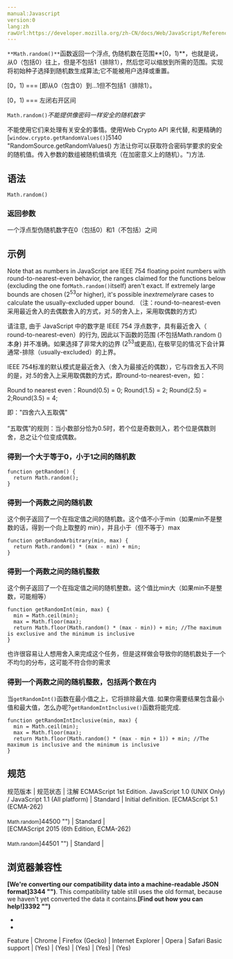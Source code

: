 ```yaml
---
manual:Javascript
version:0
lang:zh
rawUrl:https://developer.mozilla.org/zh-CN/docs/Web/JavaScript/Reference/Global_Objects/Math/random
---
```







`**Math.random()**`函数返回一个浮点, 伪随机数在范围**[0，1)**，也就是说，从0（包括0）往上，但是不包括1（排除1），然后您可以缩放到所需的范围。实现将初始种子选择到随机数生成算法;它不能被用户选择或重置。



[0，1) === [即从0（包含0）到...1但不包括1（排除1）。



[0，1) === 左闭右开区间




`Math.random()`*不能提供像密码一样安全的随机数字*



不能使用它们来处理有关安全的事情。使用Web Crypto API 来代替, 和更精确的[`window.crypto.getRandomValues()`]5140 "RandomSource.getRandomValues() 方法让你可以获取符合密码学要求的安全的随机值。传入参数的数组被随机值填充（在加密意义上的随机）。")方法.



## 语法<a name="Syntax"></a>

```
Math.random()
```

### 返回参数<a name="Parameters"></a>


一个浮点型伪随机数字在0（包括0）和1（不包括）之间


## 示例<a name="Examples"></a>


Note that as numbers in JavaScript are IEEE 754 floating point numbers with round-to-nearest-even behavior, the ranges claimed for the functions below (excluding the one for`Math.random()`itself) aren&#39;t exact. If extremely large bounds are chosen (2<sup>53</sup>or higher), it&#39;s possible in*extremely*rare cases to calculate the usually-excluded upper bound. （注：round-to-nearest-even采用最近舍入的去偶数舍入的方式，对.5的舍入上，采用取偶数的方式）



请注意, 由于 JavaScript 中的数字是 IEEE 754 浮点数字，具有最近舍入（ round-to-nearest-even）的行为, 因此以下函数的范围 (不包括Math.random () 本身) 并不准确。如果选择了非常大的边界 (2<sup>53</sup>或更高), 在极罕见的情况下会计算通常-排除（usually-excluded）的上界。



IEEE 754标准的默认模式是最近舍入（舍入为最接近的偶数），它与四舍五入不同的是，对.5的舍入上采用取偶数的方式，即round-to-nearest-even，如：



Round to nearest even：Round(0.5) = 0; Round(1.5) = 2; Round(2.5) = 2;Round(3.5) = 4;



即：&quot;四舍六入五取偶&quot;<br></br>“五取偶”的规则：当小数部分恰为0.5时，若个位是奇数则入，若个位是偶数则舍，总之让个位变成偶数。


### 得到一个大于等于0，小于1之间的随机数<a name="得到一个大于等于0，小于1之间的随机数"></a>

```
function getRandom() {
  return Math.random();
}
```

### 得到一个两数之间的随机数<a name="得到一个两数之间的随机数"></a>


这个例子返回了一个在指定值之间的随机数。这个值不小于min（如果min不是整数的话，得到一个向上取整的 min），并且小于（但不等于）max


```
function getRandomArbitrary(min, max) {
  return Math.random() * (max - min) + min;
}
```

### 得到一个两数之间的随机整数<a name="得到一个两数之间的随机整数"></a>


这个例子返回了一个在指定值之间的随机整数。这个值比min大（如果min不是整数，可能相等）


```
function getRandomInt(min, max) {
  min = Math.ceil(min);
  max = Math.floor(max);
  return Math.floor(Math.random() * (max - min)) + min; //The maximum is exclusive and the minimum is inclusive
}
```


也许很容易让人想用舍入来完成这个任务，但是这样做会导致你的随机数处于一个不均匀的分布，这可能不符合你的需求



### 得到一个两数之间的随机整数，包括两个数在内<a name="得到一个两数之间的随机整数，包括两个数在内"></a>


当`getRandomInt()`函数在最小值之上，它将排除最大值. 如果你需要结果包含最小值和最大值，怎么办呢?`getRandomIntInclusive()`函数将能完成.


```
function getRandomIntInclusive(min, max) {
  min = Math.ceil(min);
  max = Math.floor(max);
  return Math.floor(Math.random() * (max - min + 1)) + min; //The maximum is inclusive and the minimum is inclusive 
}
```





## 规范<a name="规范"></a>

规范版本 | 规范状态 | 注解 
ECMAScript 1st Edition. JavaScript 1.0 (UNIX Only) / JavaScript 1.1 (All platform) | Standard | Initial definition. 
[ECMAScript 5.1 (ECMA-262)<br></br><small>Math.random</small>]44500 "") | Standard |  
[ECMAScript 2015 (6th Edition, ECMA-262)<br></br><small>Math.random</small>]44501 "") | Standard |  


## 浏览器兼容性<a name="浏览器兼容性"></a>


**[We&#39;re converting our compatibility data into a machine-readable JSON format]3344 "")**. This compatibility table still uses the old format, because we haven&#39;t yet converted the data it contains.**[Find out how you can help!]3392 "")**


* 
* 

Feature | Chrome | Firefox (Gecko) | Internet Explorer | Opera | Safari 
Basic support | (Yes) | (Yes) | (Yes) | (Yes) | (Yes) 











